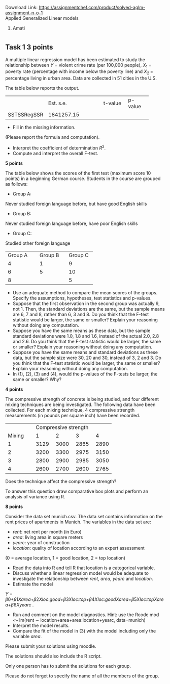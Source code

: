 Download Link: https://assignmentchef.com/product/solved-aglm-assignment-n-o-1
<br>
Applied Generalized Linear models




<ol>

 <li>Amati</li>

</ol>

<h1></h1>




<h2>Task 1                                                                                                         3 points</h2>

A multiple linear regression model has been estimated to study the relationship between <em>Y </em>= violent crime rate (per 100,000 people), <em>X</em><sub>1 </sub>= poverty rate (percentage with income below the poverty line) and <em>X</em><sub>2 </sub>= percentage living in urban area. Data are collected in 51 cities in the U.S.

The table below reports the output.

<table width="362">

 <tbody>

  <tr>

   <td width="85"></td>

   <td width="158">                Est.            s.e.</td>

   <td width="62">t-value</td>

   <td width="57">p-value</td>

  </tr>

  <tr>

   <td width="85">SSTSSRegSSR</td>

   <td width="158">1841257.15</td>

   <td width="62"></td>

   <td width="57"></td>

  </tr>

 </tbody>

</table>

<ul>

 <li>Fill in the missing information.</li>

</ul>

(Please report the formula and computation).

<ul>

 <li>Interpret the coefficient of determination <em>R</em><sup>2</sup>.</li>

 <li>Compute and interpret the overall F-test.</li>

</ul>

<strong>5 points</strong>

The table below shows the scores of the first test (maximum score 10 points) in a beginning German course. Students in the course are grouped as follows:

<ul>

 <li>Group A:</li>

</ul>

Never studied foreign language before, but have good English skills

<ul>

 <li>Group B:</li>

</ul>

Never studied foreign language before, have poor English skills

<ul>

 <li>Group C:</li>

</ul>

Studied other foreign language

<table width="228">

 <tbody>

  <tr>

   <td width="84">Group A</td>

   <td width="76">Group B</td>

   <td width="68">Group C</td>

  </tr>

  <tr>

   <td width="84">4</td>

   <td width="76">1</td>

   <td width="68">9</td>

  </tr>

  <tr>

   <td width="84">6</td>

   <td width="76">5</td>

   <td width="68">10</td>

  </tr>

  <tr>

   <td width="84">8</td>

   <td width="76"></td>

   <td width="68">5</td>

  </tr>

 </tbody>

</table>

<ul>

 <li>Use an adequate method to compare the mean scores of the groups. Specify the assumptions, hypotheses, test statistics and p-values.</li>

 <li>Suppose that the first observation in the second group was actually 9, not 1. Then, the standard deviations are the same, but the sample means are 6, 7 and 8, rather than 6, 3 and 8. Do you think that the F-test statistic would be larger, the same or smaller? Explain your reasoning without doing any computation.</li>

 <li>Suppose you have the same means as these data, but the sample standard deviations were 1.0, 1.8 and 1.6, instead of the actual 2.0, 2.8 and 2.6. Do you think that the F-test statistic would be larger, the same or smaller? Explain your reasoning without doing any computation.</li>

 <li>Suppose you have the same means and standard deviations as these data, but the sample size were 30, 20 and 30, instead of 3, 2 and 3. Do you think that the F-test statistic would be larger, the same or smaller? Explain your reasoning without doing any computation.</li>

 <li>In (1), (2), (3) and (4), would the p-values of the F-tests be larger, the same or smaller? Why?</li>

</ul>

<strong>4 points</strong>

The compressive strength of concrete is being studied, and four different mixing techniques are being investigated. The following data have been collected. For each mixing technique, 4 compressive strength measurements (in pounds per square inch) have been recorded.

<table width="252">

 <tbody>

  <tr>

   <td width="72"></td>

   <td colspan="4" width="181">Compressive strength</td>

  </tr>

  <tr>

   <td width="72">Mixing</td>

   <td width="47">1</td>

   <td width="47">2</td>

   <td width="47">3</td>

   <td width="39">4</td>

  </tr>

  <tr>

   <td width="72">1</td>

   <td width="47">3129</td>

   <td width="47">3000</td>

   <td width="47">2865</td>

   <td width="39">2890</td>

  </tr>

  <tr>

   <td width="72">2</td>

   <td width="47">3200</td>

   <td width="47">3300</td>

   <td width="47">2975</td>

   <td width="39">3150</td>

  </tr>

  <tr>

   <td width="72">3</td>

   <td width="47">2800</td>

   <td width="47">2900</td>

   <td width="47">2985</td>

   <td width="39">3050</td>

  </tr>

  <tr>

   <td width="72">4</td>

   <td width="47">2600</td>

   <td width="47">2700</td>

   <td width="47">2600</td>

   <td width="39">2765</td>

  </tr>

 </tbody>

</table>

Does the technique affect the compressive strength?

To answer this question draw comparative box plots and perform an analysis of variance using R.

<strong>8 points</strong>

Consider the data set munich.csv. The data set contains information on the rent prices of apartments in Munich. The variables in the data set are:

<ul>

 <li><em>rent</em>: net rent per month (in Euro)</li>

 <li><em>area</em>: living area in square meters</li>

 <li><em>yearc</em>: year of construction</li>

 <li><em>location</em>: quality of location according to an expert assessment</li>

</ul>

(0 = average location, 1 = good location, 2 = top location)

<ul>

 <li>Read the data into R and tell R that location is a categorical variable.</li>

 <li>Discuss whether a linear regression model would be adequate to investigate the relationship between <em>rent</em>, <em>area</em>, <em>yearc </em>and <em>location</em>.</li>

 <li>Estimate the model</li>

</ul>

<em>Y </em>= <em>β</em>0+<em>β</em>1<em>X</em><em>area</em>+<em>β</em>2<em>X</em><em>loc</em>:<em>good</em>+<em>β</em>3<em>X</em><em>loc</em>:<em>top</em>+<em>β</em>4<em>X</em><em>loc</em>:<em>good</em><em>X</em><em>area</em>+<em>β</em>5<em>X</em><em>loc</em>:<em>top</em><em>X</em><em>area</em>+<em>β</em>6<em>X</em><em>yearc .</em>

<ul>

 <li>Run and comment on the model diagnostics. Hint: use the Rcode mod <em>&lt;</em>– lm(rent ∼ location+area+area:location+yearc, data=munich)</li>

 <li>Interpret the model results.</li>

 <li>Compare the fit of the model in (3) with the model including only the variable <em>area</em>.</li>

</ul>

Please submit your solutions using moodle.

The solutions should also include the R script.

Only one person has to submit the solutions for each group.

Please do not forget to specify the name of all the members of the group.